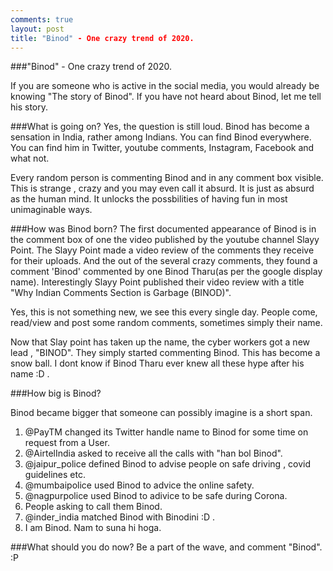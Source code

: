 ```yaml
---
comments: true
layout: post
title: "Binod" - One crazy trend of 2020.
---
```


###"Binod" - One crazy trend of 2020.

If you are someone who is active in the social media, you would already be knowing "The story of Binod".
If you have not heard about Binod, let me tell his story.

###What is going on?
Yes, the question is still loud. Binod has become a sensation in India, rather among Indians. You can find Binod everywhere. You can find him in Twitter, youtube comments, Instagram, Facebook and what not. 

Every random person is commenting Binod and in any comment box visible. This is strange , crazy and you may even call it absurd. It is just as absurd as the human mind. It unlocks the possbilities of having fun in most unimaginable ways.

###How was Binod born?
The first documented appearance of Binod is in the comment box of one the video published by the youtube channel Slayy Point.
The Slayy Point made a video review of the comments they receive for their uploads. And the out of the several crazy comments, they found a comment 'Binod' commented by one Binod Tharu(as per the google display name).
Interestingly Slayy Point published their video review with a title "Why Indian Comments Section is Garbage (BINOD)".

Yes, this is not something new, we see this every single day. People come, read/view and post some random comments, sometimes simply their name.

Now that Slay point has taken up the name, the cyber workers got a new lead , "BINOD".
They simply started commenting Binod. This has become a snow ball. I dont know if Binod Tharu ever knew all these hype after his name :D .

###How big is Binod?

Binod became bigger that someone can possibly imagine is a short span.
1. @PayTM changed its Twitter handle name  to Binod for some time on request from a User.
2. @AirtelIndia asked to receive all the calls with "han bol Binod".
3. @jaipur_police defined Binod to advise people on safe driving , covid guidelines etc.
4. @mumbaipolice used Binod to 	advice the online safety.
5. @nagpurpolice used Binod to adivice to be safe during Corona.
6. People asking to call them Binod.
7. @inder_india matched Binod with Binodini :D .
8. I am Binod. Nam to suna hi hoga.

###What should you do now?
Be a part of the wave, and comment "Binod". :P 



